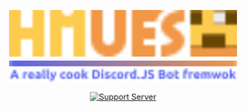 <div align="center">

<img src="https://raw.githubusercontent.com/hmues/.github/main/assets/title.svg" alt="HMUES" width="400"><br>
<img src="https://raw.githubusercontent.com/hmues/.github/main/assets/bar.svg" width="400"><br>
<img src="https://raw.githubusercontent.com/hmues/.github/main/assets/caption.svg" alt="A really cook Discord.JS Bot fremwok" width="400">

[![Support Server](https://discord.com/api/guilds/968171159776559174/embed.png?style=banner2)](https://discord.gg/nkJCxU9STT)
